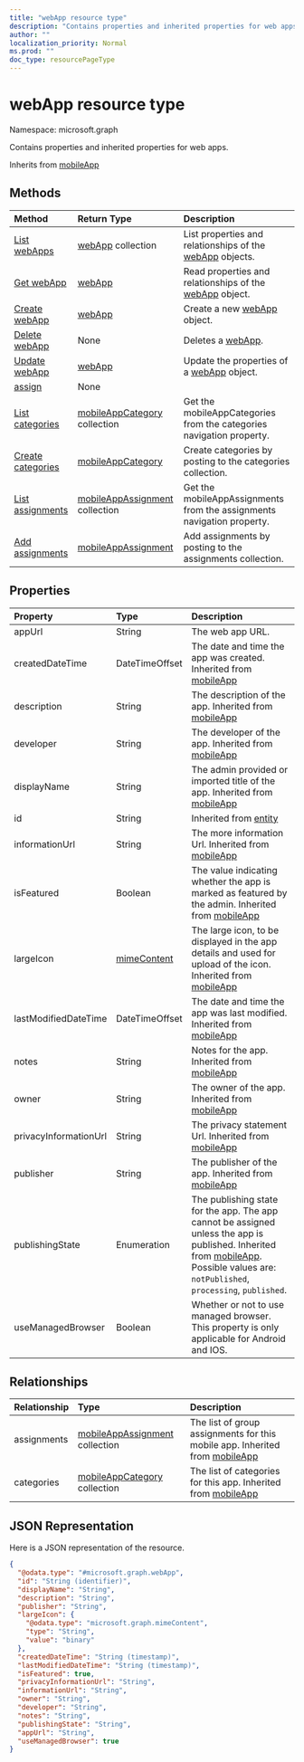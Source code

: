 ```yaml
---
title: "webApp resource type"
description: "Contains properties and inherited properties for web apps."
author: ""
localization_priority: Normal
ms.prod: ""
doc_type: resourcePageType
---
```


# webApp resource type


Namespace: microsoft.graph

Contains properties and inherited properties for web apps.


Inherits from [mobileApp](../resources/mobileapp.md)

## Methods
|Method|Return Type|Description|
|:---|:---|:---|
|[List webApps](../api/webapp-list.md)|[webApp](../resources/webapp.md) collection|List properties and relationships of the [webApp](../resources/webapp.md) objects.|
|[Get webApp](../api/webapp-get.md)|[webApp](../resources/webapp.md)|Read properties and relationships of the [webApp](../resources/webapp.md) object.|
|[Create webApp](../api/webapp-create.md)|[webApp](../resources/webapp.md)|Create a new [webApp](../resources/webapp.md) object.|
|[Delete webApp](../api/webapp-delete.md)|None|Deletes a [webApp](../resources/webapp.md).|
|[Update webApp](../api/webapp-update.md)|[webApp](../resources/webapp.md)|Update the properties of a [webApp](../resources/webapp.md) object.|
|[assign](../api/webapp-assign.md)|None||
|[List categories](../api/webapp-list-categories.md)|[mobileAppCategory](../resources/mobileappcategory.md) collection|Get the mobileAppCategories from the categories navigation property.|
|[Create categories](../api/webapp-post-categories.md)|[mobileAppCategory](../resources/mobileappcategory.md)|Create categories by posting to the categories collection.|
|[List assignments](../api/webapp-list-assignments.md)|[mobileAppAssignment](../resources/mobileappassignment.md) collection|Get the mobileAppAssignments from the assignments navigation property.|
|[Add assignments](../api/webapp-post-assignments.md)|[mobileAppAssignment](../resources/mobileappassignment.md)|Add assignments by posting to the assignments collection.|

## Properties
|Property|Type|Description|
|:---|:---|:---|
|appUrl|String|The web app URL.|
|createdDateTime|DateTimeOffset|The date and time the app was created. Inherited from [mobileApp](../resources/mobileapp.md)|
|description|String|The description of the app. Inherited from [mobileApp](../resources/mobileapp.md)|
|developer|String|The developer of the app. Inherited from [mobileApp](../resources/mobileapp.md)|
|displayName|String|The admin provided or imported title of the app. Inherited from [mobileApp](../resources/mobileapp.md)|
|id|String| Inherited from [entity](../resources/entity.md)|
|informationUrl|String|The more information Url. Inherited from [mobileApp](../resources/mobileapp.md)|
|isFeatured|Boolean|The value indicating whether the app is marked as featured by the admin. Inherited from [mobileApp](../resources/mobileapp.md)|
|largeIcon|[mimeContent](../resources/mimecontent.md)|The large icon, to be displayed in the app details and used for upload of the icon. Inherited from [mobileApp](../resources/mobileapp.md)|
|lastModifiedDateTime|DateTimeOffset|The date and time the app was last modified. Inherited from [mobileApp](../resources/mobileapp.md)|
|notes|String|Notes for the app. Inherited from [mobileApp](../resources/mobileapp.md)|
|owner|String|The owner of the app. Inherited from [mobileApp](../resources/mobileapp.md)|
|privacyInformationUrl|String|The privacy statement Url. Inherited from [mobileApp](../resources/mobileapp.md)|
|publisher|String|The publisher of the app. Inherited from [mobileApp](../resources/mobileapp.md)|
|publishingState|Enumeration|The publishing state for the app. The app cannot be assigned unless the app is published. Inherited from [mobileApp](../resources/mobileapp.md). Possible values are: `notPublished`, `processing`, `published`.|
|useManagedBrowser|Boolean|Whether or not to use managed browser. This property is only applicable for Android and IOS.|

## Relationships
|Relationship|Type|Description|
|:---|:---|:---|
|assignments|[mobileAppAssignment](../resources/mobileappassignment.md) collection|The list of group assignments for this mobile app. Inherited from [mobileApp](../resources/mobileapp.md)|
|categories|[mobileAppCategory](../resources/mobileappcategory.md) collection|The list of categories for this app. Inherited from [mobileApp](../resources/mobileapp.md)|

## JSON Representation
Here is a JSON representation of the resource.
<!-- {
  "blockType": "resource",
  "keyProperty": "id",
  "@odata.type": "microsoft.graph.webApp",
  "baseType": "microsoft.graph.mobileApp",
  "openType": false
}
-->
``` json
{
  "@odata.type": "#microsoft.graph.webApp",
  "id": "String (identifier)",
  "displayName": "String",
  "description": "String",
  "publisher": "String",
  "largeIcon": {
    "@odata.type": "microsoft.graph.mimeContent",
    "type": "String",
    "value": "binary"
  },
  "createdDateTime": "String (timestamp)",
  "lastModifiedDateTime": "String (timestamp)",
  "isFeatured": true,
  "privacyInformationUrl": "String",
  "informationUrl": "String",
  "owner": "String",
  "developer": "String",
  "notes": "String",
  "publishingState": "String",
  "appUrl": "String",
  "useManagedBrowser": true
}
```

